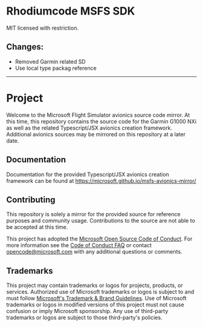 # Rhodiumcode MSFS SDK

MIT licensed with restriction.

## Changes:

- Removed Garmin related SD
- Use local type packag reference

----

# Project

Welcome to the Microsoft Flight Simulator avionics source code mirror. At this time, this repository contains the source code for the Garmin G1000 NXi as well as the related Typescript/JSX avionics creation framework. Additional avionics sources may be mirrored on this repository at a later date.

## Documentation

Documentation for the provided Typescript/JSX avionics creation framework can be found at https://microsoft.github.io/msfs-avionics-mirror/

## Contributing

This repository is solely a mirror for the provided source for reference purposes and community usage. Contributions to the source are not able to be accepted at this time.

This project has adopted the [Microsoft Open Source Code of Conduct](https://opensource.microsoft.com/codeofconduct/).
For more information see the [Code of Conduct FAQ](https://opensource.microsoft.com/codeofconduct/faq/) or
contact [opencode@microsoft.com](mailto:opencode@microsoft.com) with any additional questions or comments.

## Trademarks

This project may contain trademarks or logos for projects, products, or services. Authorized use of Microsoft 
trademarks or logos is subject to and must follow 
[Microsoft's Trademark & Brand Guidelines](https://www.microsoft.com/en-us/legal/intellectualproperty/trademarks/usage/general).
Use of Microsoft trademarks or logos in modified versions of this project must not cause confusion or imply Microsoft sponsorship.
Any use of third-party trademarks or logos are subject to those third-party's policies.
